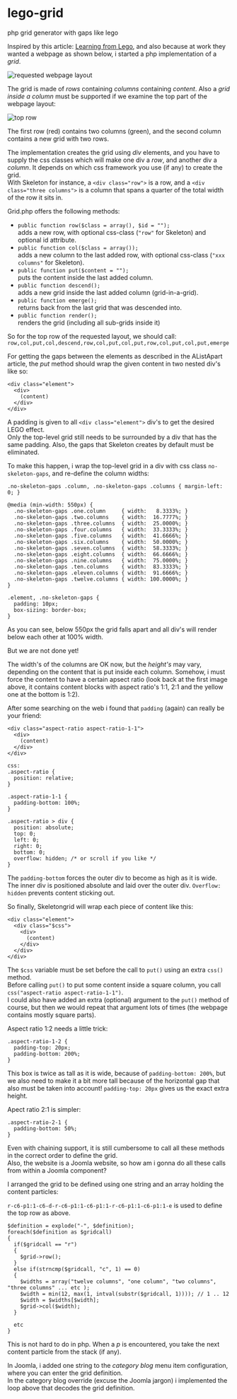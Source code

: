 # lego-grid
php grid generator with gaps like lego

Inspired by this article: [Learning from Lego](https://alistapart.com/article/learning-from-lego-a-step-forward-in-modular-web-design), and also because at work they wanted a webpage as shown below, i started a php implementation of a *grid*. 

![requested webpage layout](https://github.com/johanstuijt66/lego-grid/blob/master/grid.jpg)

The grid is made of *rows* containing *columns* containing *content*. Also a *grid inside a column* must be supported if we examine the top part of the webpage layout:

![top row](https://github.com/johanstuijt66/lego-grid/blob/master/grid-depth.jpg)

The first row (red) contains two columns (green), and the second column contains a new grid with two rows.

The implementation creates the grid using *div* elements, and you have to supply the css classes which will make one div a *row*, and another div a *column*. It depends on which css framework you use (if any) to create the grid.  
With Skeleton for instance, a `<div class="row">` is a row, and a `<div class="three columns">` is a column that spans a quarter of the total width of the row it sits in.

Grid.php offers the following methods:

* `public function row($class = array(), $id = "");`  
   adds a new row, with optional css-class (`"row"` for Skeleton) and optional id attribute.
* `public function col($class = array());`  
   adds a new column to the last added row, with optional css-class (`"xxx columns"` for Skeleton).
* `public function put($content = "");`  
   puts the content inside the last added column.
* `public function descend();`  
   adds a new grid inside the last added column (grid-in-a-grid).
* `public function emerge();`  
   returns back from the last grid that was descended into.
* `public function render();`  
   renders the grid (including all sub-grids inside it)

So for the top row of the requested layout, we should call:
`row,col,put,col,descend,row,col,put,col,put,row,col,put,col,put,emerge`

For getting the gaps between the elements as described in the AListApart article, the *put* method should wrap the given content in two nested div's like so:
```
<div class="element">
  <div>
    (content)
  </div>
</div>
```
A padding is given to all `<div class="element">` div's to get the desired LEGO effect.  
Only the top-level grid still needs to be surrounded by a div that has the same padding.
Also, the gaps that Skeleton creates by default must be eliminated.

To make this happen, i wrap the top-level grid in a div with css class `no-skeleton-gaps`, and re-define the column widths:
```
.no-skeleton-gaps .column, .no-skeleton-gaps .columns { margin-left: 0; }

@media (min-width: 550px) {
  .no-skeleton-gaps .one.column     { width:   8.3333%; }
  .no-skeleton-gaps .two.columns    { width:  16.7777%; }
  .no-skeleton-gaps .three.columns  { width:  25.0000%; }
  .no-skeleton-gaps .four.columns   { width:  33.3333%; }
  .no-skeleton-gaps .five.columns   { width:  41.6666%; }
  .no-skeleton-gaps .six.columns    { width:  50.0000%; }
  .no-skeleton-gaps .seven.columns  { width:  58.3333%; }
  .no-skeleton-gaps .eight.columns  { width:  66.6666%; }
  .no-skeleton-gaps .nine.columns   { width:  75.0000%; }
  .no-skeleton-gaps .ten.columns    { width:  83.3333%; }
  .no-skeleton-gaps .eleven.columns { width:  91.6666%; }
  .no-skeleton-gaps .twelve.columns { width: 100.0000%; }
}

.element, .no-skeleton-gaps {
  padding: 10px;
  box-sizing: border-box;
}
```
As you can see, below 550px the grid falls apart and all div's will render below each other at 100% width.

But we are not done yet!

The width's of the columns are OK now, but the *height's* may vary, depending on the content that is put inside each column.   Somehow, i must force the content to have a certain apsect ratio (look back at the first image above, it contains content blocks with aspect ratio's 1:1, 2:1 and the yellow one at the bottom is 1:2).

After some searching on the web i found that `padding` (again) can really be your friend:
```
<div class="aspect-ratio aspect-ratio-1-1">
  <div>
    (content)
  </div>
</div>

css:
.aspect-ratio {
  position: relative;
}

.aspect-ratio-1-1 {
  padding-bottom: 100%;
}

.aspect-ratio > div {
  position: absolute;
  top: 0;
  left: 0;
  right: 0;
  bottom: 0;
  overflow: hidden; /* or scroll if you like */
}
```
The `padding-bottom` forces the outer div to become as high as it is wide.  
The inner div is positioned absolute and laid over the outer div. `Overflow: hidden` prevents content sticking out.

So finally, Skeletongrid will wrap each piece of content like this:
```
<div class="element">
  <div class="$css">
    <div>
      (content)
    </div>
  </div>
</div>
```
The `$css` variable must be set before the call to `put()` using an extra `css()` method.  
Before calling `put()` to put some content inside a square column, you call `css("aspect-ratio aspect-ratio-1-1")`.  
I could also have added an extra (optional) argument to the `put()` method of course, but then we would repeat that argument lots of times (the webpage contains mostly square parts).

Aspect ratio 1:2 needs a little trick:
```
.aspect-ratio-1-2 {
  padding-top: 20px;
  padding-bottom: 200%;
}
```
This box is twice as tall as it is wide, because of `padding-bottom: 200%`, but we also need to make it a bit more tall because of the horizontal gap that also must be taken into account! `padding-top: 20px` gives us the exact extra height.

Apect ratio 2:1 is simpler:
```
.aspect-ratio-2-1 {
  padding-bottom: 50%;
}
```

Even with chaining support, it is still cumbersome to call all these methods in the correct order to define the grid.  
Also, the website is a Joomla website, so how am i gonna do all these calls from within a Joomla component?

I arranged the grid to be defined using one string and an array holding the content particles:

`r-c6-p1:1-c6-d-r-c6-p1:1-c6-p1:1-r-c6-p1:1-c6-p1:1-e` is used to define the top row as above.

```
$definition = explode("-", $definition);
foreach($definition as $gridcall)
{
  if($gridcall == "r")
  {
    $grid->row();
  }
  else if(strncmp($gridcall, "c", 1) == 0)
  {
    $widths = array("twelve columns", "one column", "two columns", "three columns" ... etc );
    $width = min(12, max(1, intval(substr($gridcall, 1)))); // 1 .. 12 
    $width = $widths[$width];
    $grid->col($width);
  }

  etc
}
```
This is not hard to do in php. When a *p* is encountered, you take the next content particle from the stack (if any).

In Joomla, i added one string to the *category blog* menu item configuration, where you can enter the grid definition.  
In the category blog override (excuse the Joomla jargon) i implemented the loop above that decodes the grid definition.





